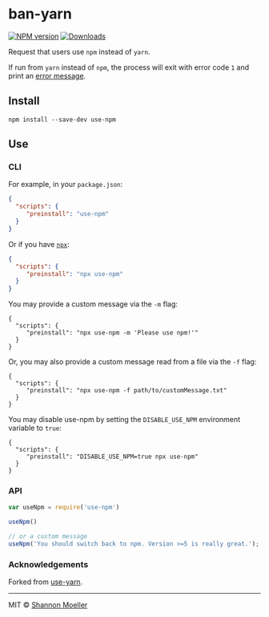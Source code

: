 # ban-yarn

[![NPM version][npm-img]][npm-url] [![Downloads][downloads-img]][npm-url]

Request that users use `npm` instead of `yarn`.

If run from `yarn` instead of `npm`, the process will exit with error code `1` and print an [error message](https://raw.githubusercontent.com/shannonmoeller/use-npm/master/message.txt).

## Install

`npm install --save-dev use-npm`

## Use

### CLI

For example, in your `package.json`:
```json
{
  "scripts": {
     "preinstall": "use-npm"
  }
}
```

Or if you have [`npx`][npx]:
```json
{
  "scripts": {
     "preinstall": "npx use-npm"
  }
}
```

You may provide a custom message via the `-m` flag:
```
{
  "scripts": {
     "preinstall": "npx use-npm -m 'Please use npm!'"
  }
}
```

Or, you may also provide a custom message read from a file via the `-f` flag:
```
{
  "scripts": {
     "preinstall": "npx use-npm -f path/to/customMessage.txt"
  }
}
```

You may disable use-npm by setting the `DISABLE_USE_NPM` environment variable to `true`:
```
{
  "scripts": {
     "preinstall": "DISABLE_USE_NPM=true npx use-npm"
  }
}
```

### API

```js
var useNpm = require('use-npm')

useNpm()

// or a custom message
useNpm('You should switch back to npm. Version >=5 is really great.');
```

### Acknowledgements

Forked from [use-yarn](http://npm.im/use-npm).

----

MIT © [Shannon Moeller](http://shannonmoeller.com)

[npx]:           https://www.npmjs.com/package/npx
[downloads-img]: http://img.shields.io/npm/dm/ban-yarn.svg?style=flat-square
[npm-img]:       http://img.shields.io/npm/v/ban-yarn.svg?style=flat-square
[npm-url]:       https://npmjs.org/package/ban-yarn
